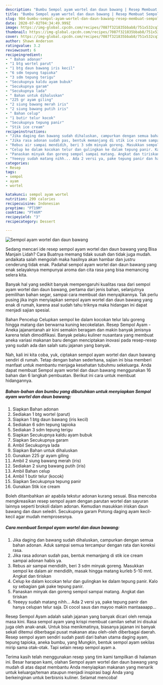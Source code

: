```yaml
---
description: "Bumbu Sempol ayam wortel dan daun bawang | Resep Membuat Sempol ayam wortel dan daun bawang Yang Enak dan Simpel"
title: "Bumbu Sempol ayam wortel dan daun bawang | Resep Membuat Sempol ayam wortel dan daun bawang Yang Enak dan Simpel"
slug: 984-bumbu-sempol-ayam-wortel-dan-daun-bawang-resep-membuat-sempol-ayam-wortel-dan-daun-bawang-yang-enak-dan-simpel
date: 2020-07-02T04:34:49.999Z
image: https://img-global.cpcdn.com/recipes/7087f321835bbab8/751x532cq70/sempol-ayam-wortel-dan-daun-bawang-foto-resep-utama.jpg
thumbnail: https://img-global.cpcdn.com/recipes/7087f321835bbab8/751x532cq70/sempol-ayam-wortel-dan-daun-bawang-foto-resep-utama.jpg
cover: https://img-global.cpcdn.com/recipes/7087f321835bbab8/751x532cq70/sempol-ayam-wortel-dan-daun-bawang-foto-resep-utama.jpg
author: Shawn Anderson
ratingvalue: 3.2
reviewcount: 6
recipeingredient:
- " Bahan adonan"
- "1 btg wortel parut"
- "1 btg daun bawang iris kecil"
- "6 sdm tepung tapioka"
- "3 sdm tepung terigu"
- "Secukupnya kaldu ayam bubuk"
- "Secukupnya garam"
- "Secukupnya lada"
- " Bahan untuk dihaluskan"
- "225 gr ayam giling"
- "2 siung bawang merah iris"
- "2 siung bawang putih iris"
- " Bahan celup"
- "1 butir telur kocok"
- "Secukupnya tepung panir"
- "Stik ice cream"
recipeinstructions:
- "Jika daging dan bawang sudah dihaluskan, campurkan dengan semua bahan adonan. Aduk sampai semua tercampur dengan rata dan koreksi rasa."
- "Jika rasa adonan sudah pas, bentuk memanjang di stik ice cream sampai adonan habis ya."
- "Rebus air sampai mendidih, beri 3 sdm minyak goreng. Masukkan sempol ke dalam air mendidih, masak hingga matang kurleb 5-10 mnt. Angkat dan tiriskan"
- "Celup ke dalam kocokan telur dan gulingkan ke dalam tepung panir. Kalo sy sebagian gak pake tepung panir."
- "Panaskan minyak dan goreng sempol sampai matang. Angkat dan tiriskan"
- "Yeeeyy sudah matang nihh... Ada 2 versi ya, pake tepung panir dan hanya celupan telur saja. Di cocol saus dan mayoo makin mantaaaapp..."
categories:
- Resep
tags:
- sempol
- ayam
- wortel

katakunci: sempol ayam wortel 
nutrition: 299 calories
recipecuisine: Indonesian
preptime: "PT19M"
cooktime: "PT46M"
recipeyield: "3"
recipecategory: Dessert

---
```



![Sempol ayam wortel dan daun bawang](https://img-global.cpcdn.com/recipes/7087f321835bbab8/751x532cq70/sempol-ayam-wortel-dan-daun-bawang-foto-resep-utama.jpg)

Sedang mencari ide resep sempol ayam wortel dan daun bawang yang Bisa Manjain Lidah? Cara Buatnya memang tidak susah dan tidak juga mudah. andaikata salah mengolah maka hasilnya akan hambar dan justru cenderung tidak enak. Padahal sempol ayam wortel dan daun bawang yang enak selayaknya mempunyai aroma dan cita rasa yang bisa memancing selera kita.

Banyak hal yang sedikit banyak mempengaruhi kualitas rasa dari sempol ayam wortel dan daun bawang, pertama dari jenis bahan, selanjutnya pemilihan bahan segar, sampai cara membuat dan menyajikannya. Tak perlu pusing jika ingin menyiapkan sempol ayam wortel dan daun bawang yang enak di rumah, karena asal sudah tahu triknya maka hidangan ini dapat menjadi sajian spesial.

Bahan Pencelup Celupkan sempol ke dalam kocokan telur lalu goreng hingga matang dan berwarna kuning kecokelatan. Resep Sempol Ayam - Aneka jajanantanah air kini semakin beragam dan makin banyak jenisnya karena telah dimodifikasi. Banyak pelaku kuliner nusantara yang membuat aneka variasi makanan baru dengan menciptakan inovasi pada resep-resep yang sudah ada dan salah satu jajanan yang banyak.


Nah, kali ini kita coba, yuk, ciptakan sempol ayam wortel dan daun bawang sendiri di rumah. Tetap dengan bahan sederhana, sajian ini bisa memberi manfaat untuk membantu menjaga kesehatan tubuhmu sekeluarga. Anda dapat membuat Sempol ayam wortel dan daun bawang menggunakan 16 bahan dan 6 langkah pembuatan. Berikut ini cara untuk membuat hidangannya.

<!--inarticleads1-->

##### Bahan-bahan dan bumbu yang dibutuhkan untuk menyiapkan Sempol ayam wortel dan daun bawang:

1. Siapkan  Bahan adonan
1. Sediakan 1 btg wortel (parut)
1. Siapkan 1 btg daun bawang (iris kecil)
1. Sediakan 6 sdm tepung tapioka
1. Sediakan 3 sdm tepung terigu
1. Siapkan Secukupnya kaldu ayam bubuk
1. Siapkan Secukupnya garam
1. Ambil Secukupnya lada
1. Siapkan  Bahan untuk dihaluskan
1. Gunakan 225 gr ayam giling
1. Ambil 2 siung bawang merah (iris)
1. Sediakan 2 siung bawang putih (iris)
1. Ambil  Bahan celup
1. Ambil 1 butir telur (kocok)
1. Siapkan Secukupnya tepung panir
1. Gunakan Stik ice cream


Boleh ditambahkan air apabila tekstur adonan kurang sesuai. Bisa mencoba mengkreasikan resep sempol ayam dengan parutan wortel dan sayuran lainnya seperti brokoli dalam adonan. Kemudian masukkan iriskan daun bawang dan daun seledri. Secukupnya garam Potong daging ayam kecil-kecil agar mudah memprosesnya. 

<!--inarticleads2-->

##### Cara membuat Sempol ayam wortel dan daun bawang:

1. Jika daging dan bawang sudah dihaluskan, campurkan dengan semua bahan adonan. Aduk sampai semua tercampur dengan rata dan koreksi rasa.
1. Jika rasa adonan sudah pas, bentuk memanjang di stik ice cream sampai adonan habis ya.
1. Rebus air sampai mendidih, beri 3 sdm minyak goreng. Masukkan sempol ke dalam air mendidih, masak hingga matang kurleb 5-10 mnt. Angkat dan tiriskan
1. Celup ke dalam kocokan telur dan gulingkan ke dalam tepung panir. Kalo sy sebagian gak pake tepung panir.
1. Panaskan minyak dan goreng sempol sampai matang. Angkat dan tiriskan
1. Yeeeyy sudah matang nihh... Ada 2 versi ya, pake tepung panir dan hanya celupan telur saja. Di cocol saus dan mayoo makin mantaaaapp...


Resep Sempol Ayam adalah salah jajanan yang banyak dicari oleh remaja masa kini. Rasa sempol ayam yang krispi membuat camilan sehat ini disukai juga oleh anak-anak. Untuk bisa menikmatinya, biasanya jajanan ini banyak sekali ditemui diberbagai pusat makanan atau oleh-oleh diberbagai daerah. Resep sempol ayam sendiri sudah pasti dari bahan utama daging ayam, tepung tapioka, aneka bumbu, yang Mungkin, bentuk sempol ayam sekilas mirip sama otak-otak. Tapi selain resep sempol ayam a. 

Terima kasih telah menggunakan resep yang tim kami tampilkan di halaman ini. Besar harapan kami, olahan Sempol ayam wortel dan daun bawang yang mudah di atas dapat membantu Anda menyiapkan makanan yang menarik untuk keluarga/teman ataupun menjadi inspirasi bagi Anda yang berkeinginan untuk berbisnis kuliner. Selamat mencoba!
